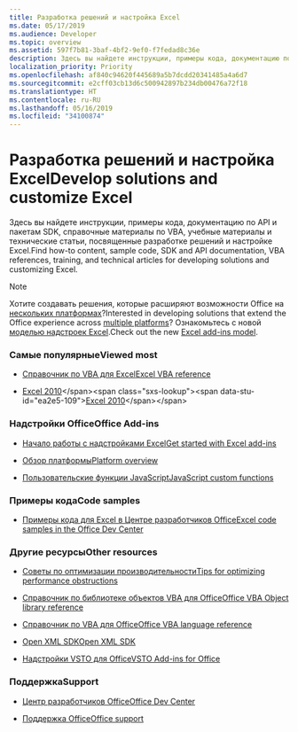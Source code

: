 ```yaml
---
title: Разработка решений и настройка Excel
ms.date: 05/17/2019
ms.audience: Developer
ms.topic: overview
ms.assetid: 597f7b81-3baf-4bf2-9ef0-f7fedad8c36e
description: Здесь вы найдете инструкции, примеры кода, документацию по API и пакетам SDK, справочные материалы по VBA, учебные материалы и технические статьи, посвященные разработке решений и настройке Excel.
localization_priority: Priority
ms.openlocfilehash: af840c94620f445689a5b7dcdd20341485a4a6d7
ms.sourcegitcommit: e2cff03cb13d6c500942897b234db00476a72f18
ms.translationtype: HT
ms.contentlocale: ru-RU
ms.lasthandoff: 05/16/2019
ms.locfileid: "34100874"
---
```

# <a name="develop-solutions-and-customize-excel"></a><span data-ttu-id="ea2e5-103">Разработка решений и настройка Excel</span><span class="sxs-lookup"><span data-stu-id="ea2e5-103">Develop solutions and customize Excel</span></span>

<span data-ttu-id="ea2e5-104">Здесь вы найдете инструкции, примеры кода, документацию по API и пакетам SDK, справочные материалы по VBA, учебные материалы и технические статьи, посвященные разработке решений и настройке Excel.</span><span class="sxs-lookup"><span data-stu-id="ea2e5-104">Find how-to content, sample code, SDK and API documentation, VBA references, training, and technical articles for developing solutions and customizing Excel.</span></span>
  
> [!NOTE]
> <span data-ttu-id="ea2e5-105">Хотите создавать решения, которые расширяют возможности Office на [нескольких платформах](https://docs.microsoft.com/office/dev/add-ins/overview/office-add-in-availability)?</span><span class="sxs-lookup"><span data-stu-id="ea2e5-105">Interested in developing solutions that extend the Office experience across [multiple platforms](https://docs.microsoft.com/office/dev/add-ins/overview/office-add-in-availability)?</span></span> <span data-ttu-id="ea2e5-106">Ознакомьтесь с новой [моделью надстроек Excel](https://docs.microsoft.com/office/dev/add-ins/excel/excel-add-ins-overview).</span><span class="sxs-lookup"><span data-stu-id="ea2e5-106">Check out the new [Excel add-ins model](https://docs.microsoft.com/office/dev/add-ins/excel/excel-add-ins-overview).</span></span> 
  
### <a name="viewed-most"></a><span data-ttu-id="ea2e5-107">Самые популярные</span><span class="sxs-lookup"><span data-stu-id="ea2e5-107">Viewed most</span></span>
  
- [<span data-ttu-id="ea2e5-108">Справочник по VBA для Excel</span><span class="sxs-lookup"><span data-stu-id="ea2e5-108">Excel VBA reference</span></span>](https://docs.microsoft.com/office/vba/api/overview/excel)
  
- <span data-ttu-id="ea2e5-109">[Excel 2010](https://docs.microsoft.com/previous-versions/office/developer/office-2010/ee658205(v=office.14))</span><span class="sxs-lookup"><span data-stu-id="ea2e5-109">[Excel 2010](https://docs.microsoft.com/previous-versions/office/developer/office-2010/ee658205(v=office.14))</span></span>
  
### <a name="office-add-ins"></a><span data-ttu-id="ea2e5-110">Надстройки Office</span><span class="sxs-lookup"><span data-stu-id="ea2e5-110">Office Add-ins</span></span>
  
- [<span data-ttu-id="ea2e5-111">Начало работы с надстройками Excel</span><span class="sxs-lookup"><span data-stu-id="ea2e5-111">Get started with Excel add-ins</span></span>](https://docs.microsoft.com/office/dev/add-ins/excel/excel-add-ins-get-started-overview)
  
- [<span data-ttu-id="ea2e5-112">Обзор платформы</span><span class="sxs-lookup"><span data-stu-id="ea2e5-112">Platform overview</span></span>](https://docs.microsoft.com/office/dev/add-ins/overview/office-add-ins)

- [<span data-ttu-id="ea2e5-113">Пользовательские функции JavaScript</span><span class="sxs-lookup"><span data-stu-id="ea2e5-113">JavaScript custom functions</span></span>](https://docs.microsoft.com/office/dev/add-ins/excel/custom-functions-overview)
  
### <a name="code-samples"></a><span data-ttu-id="ea2e5-114">Примеры кода</span><span class="sxs-lookup"><span data-stu-id="ea2e5-114">Code samples</span></span>
  
- [<span data-ttu-id="ea2e5-115">Примеры кода для Excel в Центре разработчиков Office</span><span class="sxs-lookup"><span data-stu-id="ea2e5-115">Excel code samples in the Office Dev Center</span></span>](https://developer.microsoft.com/excel/gallery/?filterBy=Samples)
  
### <a name="other-resources"></a><span data-ttu-id="ea2e5-116">Другие ресурсы</span><span class="sxs-lookup"><span data-stu-id="ea2e5-116">Other resources</span></span>
  
- [<span data-ttu-id="ea2e5-117">Советы по оптимизации производительности</span><span class="sxs-lookup"><span data-stu-id="ea2e5-117">Tips for optimizing performance obstructions</span></span>](https://docs.microsoft.com/office/vba/excel/concepts/excel-performance/excel-tips-for-optimizing-performance-obstructions)

- [<span data-ttu-id="ea2e5-118">Справочник по библиотеке объектов VBA для Office</span><span class="sxs-lookup"><span data-stu-id="ea2e5-118">Office VBA Object library reference</span></span>](https://docs.microsoft.com/office/vba/api/overview/library-reference)
  
- [<span data-ttu-id="ea2e5-119">Справочник по VBA для Office</span><span class="sxs-lookup"><span data-stu-id="ea2e5-119">Office VBA language reference</span></span>](https://docs.microsoft.com/office/vba/api/overview/language-reference)
  
- [<span data-ttu-id="ea2e5-120">Open XML SDK</span><span class="sxs-lookup"><span data-stu-id="ea2e5-120">Open XML SDK</span></span>](https://docs.microsoft.com/office/open-xml/open-xml-sdk)
  
- [<span data-ttu-id="ea2e5-121">Надстройки VSTO для Office</span><span class="sxs-lookup"><span data-stu-id="ea2e5-121">VSTO Add-ins for Office</span></span>](https://docs.microsoft.com/visualstudio/vsto/create-vsto-add-ins-for-office-by-using-visual-studio?view=vs-2017)
  
### <a name="support"></a><span data-ttu-id="ea2e5-122">Поддержка</span><span class="sxs-lookup"><span data-stu-id="ea2e5-122">Support</span></span>
  
- [<span data-ttu-id="ea2e5-123">Центр разработчиков Office</span><span class="sxs-lookup"><span data-stu-id="ea2e5-123">Office Dev Center</span></span>](https://developer.microsoft.com/office)
  
- [<span data-ttu-id="ea2e5-124">Поддержка Office</span><span class="sxs-lookup"><span data-stu-id="ea2e5-124">Office support</span></span>](https://support.office.com/)
